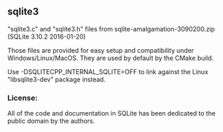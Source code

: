 sqlite3
-------

"sqlite3.c" and "sqlite3.h" files from sqlite-amalgamation-3090200.zip (SQLite 3.10.2 2016-01-20)

Those files are provided for easy setup and compatibility under Windows/Linux/MacOS.
They are used by default by the CMake build.

Use -DSQLITECPP_INTERNAL_SQLITE=OFF to link against the Linux "libsqlite3-dev" package instead.

### License:

All of the code and documentation in SQLite has been dedicated to the public domain by the authors.

